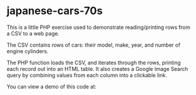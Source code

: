 # japanese-cars-70s
This is a little PHP exercise used to demonstrate reading/printing rows from a CSV to a web page.

The CSV contains rows of cars: their model, make, year, and number of engine cylinders.

The PHP function loads the CSV, and iterates through the rows, printing each record out into an HTML table. It also creates a Google Image Search query by combining values from each column into a clickable link.

You can view a demo of this code at: <a href="https://nkraft.net/cars/"></a>
